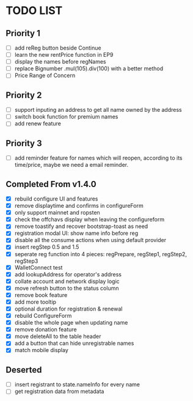 # TODO LIST

## Priority 1

- [ ] add reReg button beside Continue
- [ ] learn the new rentPrice function in EP9
- [ ] display the names before regNames
- [ ] replace Bignumber .mul(105).div(100) with a better method
- [ ] Price Range of Concern

## Priority 2

- [ ] support inputing an address to get all name owned by the address
- [ ] switch book function for premium names
- [ ] add renew feature

## Priority 3

- [ ] add reminder feature for names which will reopen, according to its time/price, maybe we need a email reminder.

## Completed From v1.4.0

- [x] rebuild configure UI and features
- [x] remove displaytime and confirms in configureForm
- [x] only support mainnet and ropsten
- [x] check the offchavs display when leaving the configureform
- [x] remove toastify and recover bootstrap-toast as need
- [x] registration modal UI: show name info before reg
- [x] disable all the consume actions when using default provider
- [x] insert regStep 0.5 and 1.5
- [x] seperate reg function into 4 pieces: regPrepare, regStep1, regStep2, regStep3
- [x] WalletConnect test
- [x] add lookupAddress for operator's address
- [x] collate account and network display logic
- [x] move refresh button to the status column
- [x] remove book feature
- [x] add more tooltip
- [x] optional duration for registration & renewal
- [x] rebuild ConfigureForm
- [x] disable the whole page when updating name
- [x] remove donation feature
- [x] move deleteAll to the table header
- [x] add a button that can hide unregistrable names
- [x] match mobile display

## Deserted

- [ ] insert registrant to state.nameInfo for every name
- [ ] get registration data from metadata
